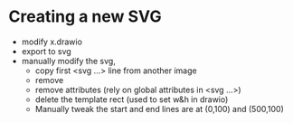 # Creating a new SVG

- modify x.drawio
- export to svg
- manually modify the svg,
  - copy first <svg ...> line from another image
  - remove <g>
  - remove attributes (rely on global attributes in <svg ...>)
  - delete the template rect (used to set w&h in drawio)
  - Manually tweak the start and end lines are at (0,100) and (500,100)
